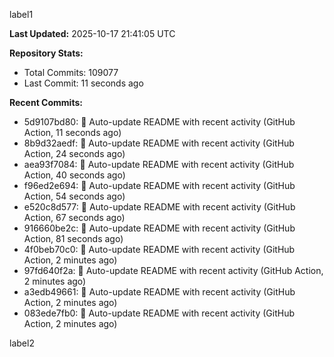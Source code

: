 
label1 
<!-- ACTIVITY_START -->
**Last Updated:** 2025-10-17 21:41:05 UTC

**Repository Stats:**
- Total Commits: 109077
- Last Commit: 11 seconds ago

**Recent Commits:**
- 5d9107bd80: 🤖 Auto-update README with recent activity (GitHub Action, 11 seconds ago)
- 8b9d32aedf: 🤖 Auto-update README with recent activity (GitHub Action, 24 seconds ago)
- aea93f7084: 🤖 Auto-update README with recent activity (GitHub Action, 40 seconds ago)
- f96ed2e694: 🤖 Auto-update README with recent activity (GitHub Action, 54 seconds ago)
- e520c8d577: 🤖 Auto-update README with recent activity (GitHub Action, 67 seconds ago)
- 916660be2c: 🤖 Auto-update README with recent activity (GitHub Action, 81 seconds ago)
- 4f0beb70c0: 🤖 Auto-update README with recent activity (GitHub Action, 2 minutes ago)
- 97fd640f2a: 🤖 Auto-update README with recent activity (GitHub Action, 2 minutes ago)
- a3edb49661: 🤖 Auto-update README with recent activity (GitHub Action, 2 minutes ago)
- 083ede7fb0: 🤖 Auto-update README with recent activity (GitHub Action, 2 minutes ago)
<!-- ACTIVITY_END -->

label2
